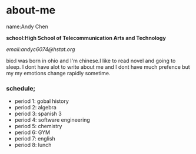 # about-me
name:Andy Chen

**school:High School of Telecommunication Arts and Technology**

_email:andyc6074@hstat.org_

bio:I was born in ohio and I'm chinese.I like to read novel and going to sleep.
I dont have alot to write about me and I dont have much prefence but my my emotions change rapidly sometime.

### schedule;
* period 1: gobal history
* period 2: algebra
* period 3: spanish 3
* period 4: software engineering
* period 5: chemistry
* period 6: GYM
* period 7: english
* period 8: lunch
 
